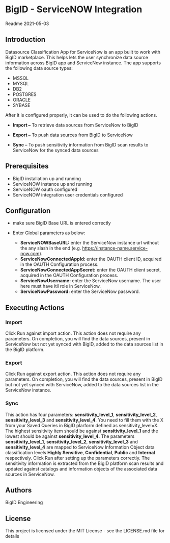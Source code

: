 # BigID - ServiceNOW Integration
Readme 2021-05-03

## Introduction 
Datasource Classification App for ServiceNow is an app built to work with BigID marketplace. This helps lets the user synchronize data source information across BigID app and ServiceNow instance.  The app supports the following data source types: 

* MSSQL
* MYSQL
* DB2
* POSTGRES
* ORACLE
* SYBASE

After it is configured properly, it can be used to do the following actions. 

* __Import –__ To retrieve data sources from ServiceNow to BigID 

* __Export –__ To push data sources from BigID to ServiceNow  

* __Sync –__ To push sensitivity information from BigID scan results to ServiceNow for the synced data sources 

## Prerequisites
* BigID installation up and running
* ServiceNOW instance up and running
* ServiceNOW oauth configured
* ServiceNOW integration user credentials configured

## Configuration
* make sure BigID Base URL is entered correctly

* Enter Global parameters as below:
	* __ServiceNOWBaseURL:__  enter the ServiceNow instance url without the any slash in the end (e.g. https://instance-name.service-now.com).
	* __ServiceNowConnectedAppId:__ enter the OAUTH client ID, acquired in the OAUTH Configuration process.
	* __ServiceNowConnectedAppSecret:__ enter the OAUTH client secret, acquired in the OAUTH Configuration process.
	* __ServiceNowUsername:__ enter the ServiceNow username. The user here must have itil role in ServiceNow.
	* __ServiceNowPassword:__ enter the ServiceNow password.

## Executing Actions 

### Import
Click Run against import action. This action does not require any parameters. On completion, you will find the data sources, present in ServiceNow but not yet synced with BigID, added to the data sources list in the BigID platform.
### Export
Click Run against export action. This action does not require any parameters. On completion, you will find the data sources, present in BigID but not yet synced with ServiceNow, added to the data sources list in the ServiceNow instance.
### Sync
This action has four parameters: __sensitivity_level_1__, __sensitivity_level_2__, __sensitivity_level_3__ and __sensitivity_level_4__. You need to fill them with the X from your Saved Queries in BigID plarform defined as sensitivity_level=X. The highest sensitivity item should be against __sensitivity_level_1__ and the lowest should be against __sensitivity_level_4__. The parameters __sensitivity_level_1__, __sensitivity_level_2__, __sensitivity_level_3__ and __sensitivity_level_4__ are mapped to ServiceNow Information Object data classification levels __Highly Sensitive__, __Confidential__, __Public__ and __Internal__ respectively. Click Run after setting up the parameters correctly. The sensitivity information is extracted from the BigID platform scan results and updated against catalogs and information objects of the associated data sources in ServiceNow.

## Authors
BigID Engineering

## License
This project is licensed under the MIT License - see the LICENSE.md file for details